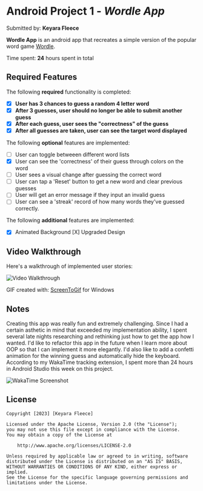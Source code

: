 # Android Project 1 - *Wordle App*

Submitted by: **Keyara Fleece**

**Wordle App** is an android app that recreates a simple version of the popular word game [Wordle](https://www.nytimes.com/games/wordle/index.html). 

Time spent: **24** hours spent in total

## Required Features

The following **required** functionality is completed:

- [X] **User has 3 chances to guess a random 4 letter word**
- [X] **After 3 guesses, user should no longer be able to submit another guess**
- [X] **After each guess, user sees the "correctness" of the guess**
- [X] **After all guesses are taken, user can see the target word displayed**

The following **optional** features are implemented:

- [ ] User can toggle betweeen different word lists
- [X] User can see the 'correctness' of their guess through colors on the word 
- [ ] User sees a visual change after guessing the correct word
- [ ] User can tap a 'Reset' button to get a new word and clear previous guesses
- [ ] User will get an error message if they input an invalid guess
- [ ] User can see a 'streak' record of how many words they've guessed correctly.

The following **additional** features are implemented:

* [X] Animated Background
  [X] Upgraded Design

## Video Walkthrough

Here's a walkthrough of implemented user stories:

<img src='https://i.imgur.com/jSfeaQW.gifv' title='Video Walkthrough' width='' alt='Video Walkthrough' />

GIF created with:
[ScreenToGif](https://www.screentogif.com/) for Windows

## Notes

Creating this app was really fun and extremely challenging. Since I had a certain asthetic in mind that exceeded my implementation ability, I spent several late nights
researching and rethinking just how to get the app how I wanted. I'd like to refactor this app in the future when I learn more about OOP so that I can implement it 
more elegantly. I'd also like to add a confetti animation for the winning guess and automatically hide the keyboard. According to my WakaTime tracking extension, I 
spent more than 24 hours in Android Studio this week on this project. 

<img src='https://i.imgur.com/Niim5g1.png' title='WakaTime Screenshot' width='' alt='WakaTime Screenshot' />





## License

    Copyright [2023] [Keyara Fleece]

    Licensed under the Apache License, Version 2.0 (the "License");
    you may not use this file except in compliance with the License.
    You may obtain a copy of the License at

        http://www.apache.org/licenses/LICENSE-2.0

    Unless required by applicable law or agreed to in writing, software
    distributed under the License is distributed on an "AS IS" BASIS,
    WITHOUT WARRANTIES OR CONDITIONS OF ANY KIND, either express or implied.
    See the License for the specific language governing permissions and
    limitations under the License.
